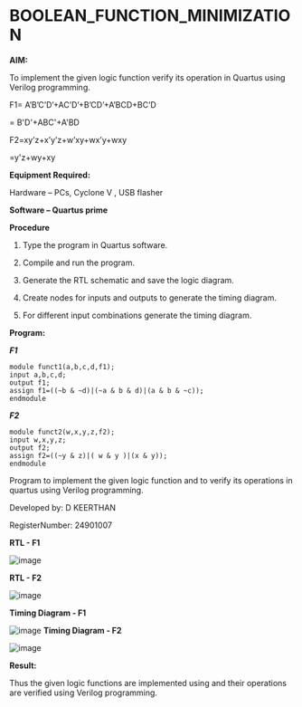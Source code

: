 # BOOLEAN_FUNCTION_MINIMIZATION

**AIM:**

To implement the given logic function verify its operation in Quartus using Verilog programming.

F1= A’B’C’D’+AC’D’+B’CD’+A’BCD+BC’D 

  = B'D'+ABC'+A'BD

F2=xy’z+x’y’z+w’xy+wx’y+wxy

  =y'z+wy+xy

**Equipment Required:**

Hardware – PCs, Cyclone V , USB flasher

**Software – Quartus prime**

**Procedure**

1.	Type the program in Quartus software.

2.	Compile and run the program.

3.	Generate the RTL schematic and save the logic diagram.

4.	Create nodes for inputs and outputs to generate the timing diagram.

5.	For different input combinations generate the timing diagram.


**Program:**

***F1***
```
module funct1(a,b,c,d,f1);
input a,b,c,d;
output f1;
assign f1=((~b & ~d)|(~a & b & d)|(a & b & ~c));
endmodule
```
***F2***
```
module funct2(w,x,y,z,f2);
input w,x,y,z;
output f2;
assign f2=((~y & z)|( w & y )|(x & y));
endmodule
```

Program to implement the given logic function and to verify its operations in quartus using Verilog programming. 

Developed by: D KEERTHAN

RegisterNumber: 24901007 


**RTL - F1**

![image](https://github.com/user-attachments/assets/705be7cd-7476-4f61-8e11-8d28a1ace294)

**RTL - F2**

![image](https://github.com/user-attachments/assets/c1327611-725f-4c4d-aedf-650f36540b48)


**Timing Diagram - F1**

![image](https://github.com/user-attachments/assets/1b540cb4-db68-4a8e-9324-f2eaaf79893d)
**Timing Diagram - F2**

![image](https://github.com/user-attachments/assets/7d2483b8-8016-48e3-9754-c72aaef4c60b)


**Result:**

Thus the given logic functions are implemented using and their operations are verified using Verilog programming.

